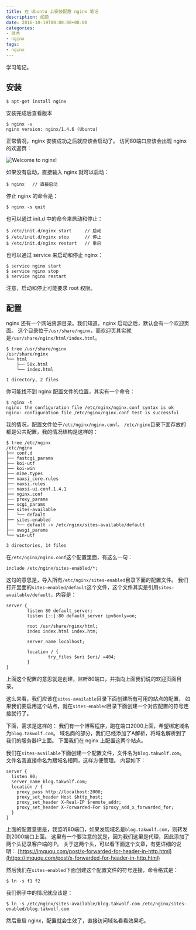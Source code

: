 ```yaml
---
title: 在 Ubuntu 上安装配置 nginx 笔记
description: 如题
date: 2016-10-19T00:00:00+08:00
categories:
- 技术
- nginx
tags:
- nginx
---
```


学习笔记。

## 安装

```
$ apt-get install nginx
```

安装完成后查看版本

```
$ nginx -v
nginx version: nginx/1.4.6 (Ubuntu)
```

正常情况，nginx 安装成功之后就应该会启动了。
访问80端口应该会出现 nginx 的欢迎页：

![Welcome to nginx!](/img/welcome-to-nginx.jpg)

如果没有启动，直接输入 nginx 就可以启动：

```
$ nginx   // 直接启动
```

停止 nginx 的命令是：

```
$ nginx -s quit
```

也可以通过 init.d 中的命令来启动和停止：

```
$ /etc/init.d/nginx start     // 启动
$ /etc/init.d/nginx stop      // 停止
$ /etc/init.d/nginx restart   // 重启
```

也可以通过 service 来启动和停止 nginx：

```
$ service nginx start
$ service nginx stop
$ service nginx restart
```

注意，启动和停止可能要求 root 权限。

## 配置

nginx 还有一个网站资源目录。我们知道，nginx 启动之后，默认会有一个欢迎页面。
这个目录位于`/usr/share/nginx`，而欢迎页其实就是`/usr/share/nginx/html/index.html`。

```
$ tree /usr/share/nginx
/usr/share/nginx
└── html
    ├── 50x.html
    └── index.html

1 directory, 2 files
```

你可能找不到 nginx 配置文件的位置，其实有一个命令：

```
$ nginx -t
nginx: the configuration file /etc/nginx/nginx.conf syntax is ok
nginx: configuration file /etc/nginx/nginx.conf test is successful
```

我的情况，配置文件位于`/etc/nginx/nginx.conf`。
`/etc/nginx`目录下面存放的都是公共配置，我的情况结构是这样的：

```
$ tree /etc/nginx
/etc/nginx
├── conf.d
├── fastcgi_params
├── koi-utf
├── koi-win
├── mime.types
├── naxsi_core.rules
├── naxsi.rules
├── naxsi-ui.conf.1.4.1
├── nginx.conf
├── proxy_params
├── scgi_params
├── sites-available
│   └── default
├── sites-enabled
│   └── default -> /etc/nginx/sites-available/default
├── uwsgi_params
└── win-utf

3 directories, 14 files
```

在`/etc/nginx/nginx.conf`这个配置里面，有这么一句：

```
include /etc/nginx/sites-enabled/*;
```

这句的意思是，导入所有`/etc/nginx/sites-enabled`目录下面的配置文件。
我们打开里面的`sites-enabled/default`这个文件，这个文件其实是引用`sites-available/default`，内容是：

```
server {
        listen 80 default_server;
        listen [::]:80 default_server ipv6only=on;

        root /usr/share/nginx/html;
        index index.html index.htm;

        server_name localhost;

        location / {
                try_files $uri $uri/ =404;
        }
}
```

上面这个配置的意思就是创建，监听80端口，并指向上面我们说的欢迎页面目录。

这么来看，我们应该在`sites-available`目录下面创建所有可用的站点的配置，
如果我们要启用这个站点，就在`sites-enabled`目录下面创建一个对应配置的符号连接就行了。

下面，需求是这样的：
我们有一个博客程序，跑在端口2000上面，希望绑定域名为`blog.takwolf.com`。
域名商的部分，我们已经添加了A解析，将域名解析到了我们的服务器IP上面。
下面我们在 nginx 上配置这两个站点。

我们在`sites-available`下面创建一个配置文件，文件名为`blog.takwolf.com`。
文件名我直接命名为跟域名相同，这样方便管理。
内容如下：

```
server {
  listen 80;
  server_name blog.takwolf.com;
  location / {
    proxy_pass http://localhost:2000;
    proxy_set_header Host $http_host;
    proxy_set_header X-Real-IP $remote_addr;
    proxy_set_header X-Forwarded-For $proxy_add_x_forwarded_for;
  }
}
```

上面的配置意思是，我监听80端口，如果发现域名是`blog.takwolf.com`，则转发到2000端口上面。
这里有一个要注意的就是，因为我们这里是代理，因此添加了两个头记录客户端的IP。
关于这两个头，可以看下面这个文章，有更详细的说明：
[https://imququ.com/post/x-forwarded-for-header-in-http.html](https://imququ.com/post/x-forwarded-for-header-in-http.html)

然后我们在`sites-enabled`下面创建这个配置文件的符号连接，命令格式是：

```
$ ln -s f1 f2
```

我们例子中的情况就应该是：

```
$ ln -s /etc/nginx/sites-available/blog.takwolf.com /etc/nginx/sites-enabled/blog.takwolf.com
```

然后重启 nginx，配置就会生效了，直接访问域名看看效果吧。
